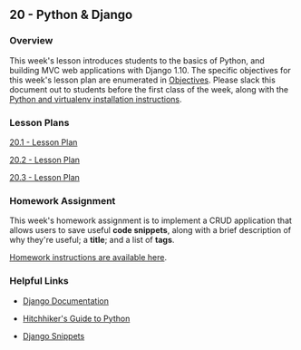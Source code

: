 ## 20 - Python & Django

### Overview

This week's lesson introduces students to the basics of Python, and building MVC web applications with Django 1.10. The specific objectives for this week's lesson plan are enumerated in [Objectives](Objectives.md). Please slack this document out to students before the first class of the week, along with the [Python and virtualenv installation instructions](01-Day/InstallationInstructions).

### Lesson Plans

[20.1 - Lesson Plan](01-Day/01-Day-LessonPlan.md)

[20.2 - Lesson Plan](02-Day/02-Day-LessonPlan.md)

[20.3 - Lesson Plan](03-Day/03-Day-LessonPlan.md)

### Homework Assignment

This week's homework assignment is to implement a CRUD application that allows users to save useful **code snippets**, along with a brief description of why they're useful; a **title**; and a list of **tags**.

[Homework instructions are available here](../../../../01-Class-Content/21-regionalized-content/Django/02-Homework/README.md).

### Helpful Links

* [Django Documentation](http://docs.djangoproject.com/en/1.10/)

* [Hitchhiker's Guide to Python](http://docs.python-guide.org/en/latest/)

* [Django Snippets](http://djangosnippets.org/)
